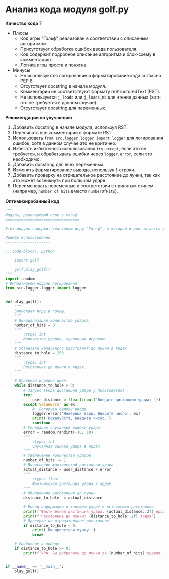 # Анализ кода модуля golf.py

**Качество кода**
7
-  Плюсы
    -  Код игры "Гольф" реализован в соответствии с описанным алгоритмом.
    -  Присутствует обработка ошибок ввода пользователя.
    -  Код содержит подробное описание алгоритма и блок-схему в комментариях.
    -  Логика игры проста и понятна.
 -  Минусы
    -  Не используются логирование и форматирование кода согласно PEP 8.
    -  Отсутствует docstring в начале модуля.
    -  Комментарии не соответствуют формату reStructuredText (RST).
    -  Не используется `j_loads` или `j_loads_ns` для чтения данных (хотя это не требуется в данном случае).
    -  Отсутствует docstring для переменных.

**Рекомендации по улучшению**

1.  Добавить docstring в начале модуля, используя RST.
2.  Переписать все комментарии в формате RST.
3.  Использовать `from src.logger.logger import logger` для логирования ошибок, хотя в данном случае это не критично.
4.  Избегать избыточного использования `try-except`, если это не требуется, и обрабатывать ошибки через `logger.error`, если это необходимо.
5.  Добавить docstring для всех переменных.
6.  Изменить форматирование вывода, используя f-строки.
7.  Добавить проверку на отрицательное расстояние до лунки, так как это может возникнуть при большом ударе.
8.  Переименовать переменные в соответствии с принятым стилем (например, `number_of_hits` вместо `numberOfHits`).

**Оптимизиробанный код**

```python
"""
Модуль, реализующий игру в гольф.
=================================

Этот модуль содержит текстовую игру "Гольф", в которой игрок пытается достичь лунки за минимальное количество ударов.

Пример использования
--------------------

.. code-block:: python

    import golf

    golf.play_golf()
"""
import random
# Импортируем модуль логирования
from src.logger.logger import logger


def play_golf():
    """
    Запускает игру в гольф.
    """
    # Инициализация количества ударов
    number_of_hits = 0
    """
        :type: int
        Количество ударов, сделанных игроком.
    """
    # Установка начального расстояния до лунки в ярдах
    distance_to_hole = 250
    """
        :type: int
        Расстояние до лунки в ярдах.
    """

    # Основной игровой цикл
    while distance_to_hole > 0:
        # Запрос ввода дистанции удара у пользователя
        try:
            user_distance = float(input('Введите дистанцию удара: '))
        except ValueError as ex:
            #  Логируем ошибку ввода
            logger.error('Неверный ввод. Введите число', ex)
            print('Пожалуйста, введите число.')
            continue
        # Генерация случайной ошибки удара
        error = random.randint(-10, 10)
        """
            :type: int
            Случайная ошибка удара в ярдах.
        """
        # Увеличение количества ударов
        number_of_hits += 1
        # Вычисление фактической дистанции удара
        actual_distance = user_distance + error
        """
            :type: float
            Фактическая дистанция удара в ярдах.
        """
        # Обновление расстояния до лунки
        distance_to_hole -= actual_distance

        # Вывод информации о текущем ударе и оставшемся расстоянии
        print(f'Фактическая дистанция удара: {actual_distance:.2f} ярдов')
        print(f'Расстояние до лунки: {distance_to_hole:.2f} ярдов')
        # Проверка на отрицательное расстояние
        if distance_to_hole < 0:
            print('Вы пролетели лунку!')
            break

    # Сообщение о победе
    if distance_to_hole >= 0:
        print(f'УРА! Вы добрались до лунки за {number_of_hits} ударов.')


if __name__ == '__main__':
    play_golf()